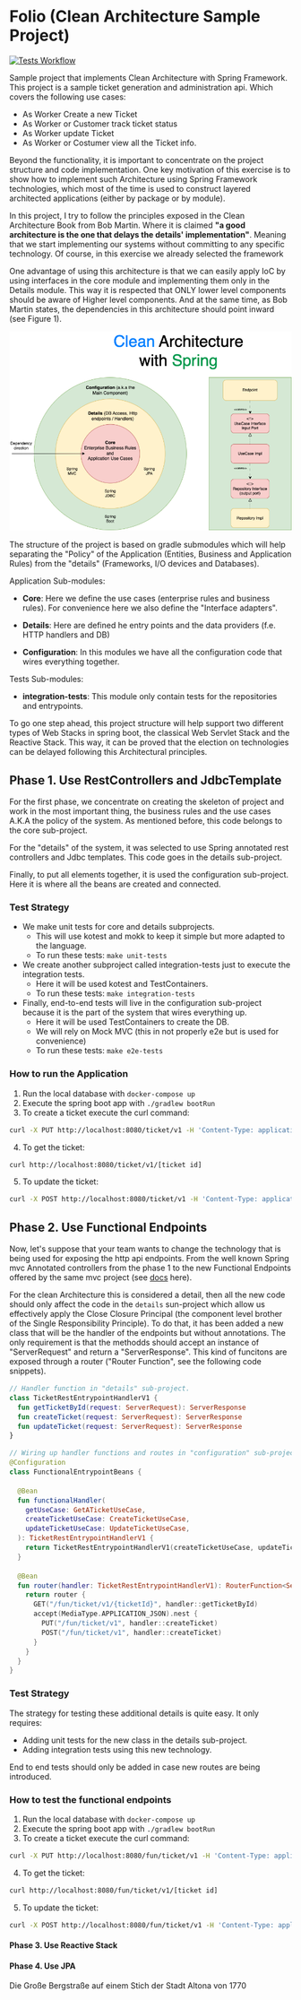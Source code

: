# Folio (Clean Architecture Sample Project)

[![Tests Workflow](https://github.com/castmart/Folio/actions/workflows/test.yaml/badge.svg)](https://github.com/castmart/Folio/actions/workflows/test.yaml)

Sample project that implements Clean Architecture with Spring Framework. This project is a sample ticket generation and administration api. Which covers the following use cases: 

 - As Worker Create a new Ticket
 - As Worker or Customer track ticket status
 - As Worker update Ticket
 - As Worker or Costumer view all the Ticket info.

Beyond the functionality, it is important to concentrate on the project structure and code implementation. 
One key motivation of this exercise is to show how to implement such Architecture using Spring Framework technologies, which most of 
the time is used to construct layered architected applications (either by package or by module).

In this project, I try to follow the principles exposed in the Clean Architecture Book from Bob Martin.
Where it is claimed **"a good architecture is the one that delays the details' implementation"**. Meaning that we start implementing
our systems without committing to any specific technology. Of course, in this exercise we already selected the framework

One advantage of using this architecture is that we can easily apply IoC by using interfaces in the core module and implementing them only in
the Details module. This way it is respected that ONLY lower level components should be aware of Higher level components. And at the same time,
as Bob Martin states, the dependencies in this architecture should point inward (see Figure 1).

![Figure 1](./CleanArchitectureSpring.png "Diagram from Book")

The structure of the project is based on gradle submodules which will help separating the "Policy" of the Application 
(Entities, Business and Application Rules) from the "details" (Frameworks, I/O devices and Databases).

Application Sub-modules:
- **Core**: Here we define the use cases (enterprise rules and business rules). For convenience here we also define the "Interface adapters".

- **Details**: Here are defined he entry points and the data providers (f.e. HTTP handlers and DB)

- **Configuration**: In this modules we have all the configuration code that wires everything together.

Tests Sub-modules:
- **integration-tests**: This module only contain tests for the repositories and entrypoints.


To go one step ahead, this project structure will help support two different types of Web Stacks in spring boot, the classical
Web Servlet Stack and the Reactive Stack. This way, it can be proved that the election on technologies can be delayed following this
Architectural principles.


## Phase 1. Use RestControllers and JdbcTemplate

For the first phase, we concentrate on creating the skeleton of project and work in the most important thing, the business rules and the use cases A.K.A the policy of the system.
As mentioned before, this code belongs to the core sub-project.

For the "details" of the system, it was selected to use Spring annotated rest controllers and Jdbc templates. This code goes in the details sub-project.

Finally, to put all elements together, it is used the configuration sub-project. Here it is where all the beans are created and connected.

### Test Strategy
- We make unit tests for core and details subprojects.
  - This will use kotest and mokk to keep it simple but more adapted to the language.
  - To run these tests: `make unit-tests`
- We create another subproject called integration-tests just to execute the integration tests.
  - Here it will be used kotest and TestContainers.
  - To run these tests: `make integration-tests`
- Finally, end-to-end tests will live in the configuration sub-project because it is the part of the system that wires everything up.
  - Here it will be used TestContainers to create the DB.
  - We will rely on Mock MVC (this in not properly e2e but is used for convenience)
  - To run these tests: `make e2e-tests`

### How to run the Application

1. Run the local database with  `docker-compose up`
2. Execute the spring boot app with `./gradlew bootRun`
3. To create a ticket execute the curl command: 
``` bash 
curl -X PUT http://localhost:8080/ticket/v1 -H 'Content-Type: application/json' -d '{"id":"93BB0038-CB9D-433F-B830-FA627DE32F76", "ticketNumber":"1", "ownerName": "Juan", "ownerEmail":"email", "ownerPhoneNumber": "01", "shoeDescription": "A shoe", "completionDate": "2023-12-31T00:00:00.000+0200", "status": "IN_PROGRESS" }'
```
4. To get the ticket: 
```bash 
curl http://localhost:8080/ticket/v1/[ticket id]
```
5. To update the ticket: 
``` bash
curl -X POST http://localhost:8080/ticket/v1 -H 'Content-Type: application/json' -d '{"id":"d669e186-4c10-4d4b-bd28-9d8edc2a4508", "ticketNumber":"2", "ownerName": "Juan", "ownerEmail":"email", "ownerPhoneNumber": "01", "shoeDescription": "A shoe", "completionDate": "2024-12-31T00:00:00.000+0200", "status": "IN_PROGRESS" }'
```

## Phase 2. Use Functional Endpoints

Now, let's suppose that your team wants to change the technology that is being used for exposing the http api endpoints. 
From the well known Spring mvc Annotated controllers from the phase 1 to the new Functional Endpoints offered by the same
mvc project (see [docs](https://docs.spring.io/spring-framework/reference/web/webmvc-functional.html) here).

For the clean Architecture this is considered a detail, then all the new code should only affect the code in the `details` sun-project which allow us 
effectively apply the Close Closure Principal (the component level brother of the Single Responsibility Principle). 
To do that, it has been added a new class that will be the handler of the endpoints but without annotations. The only requirement
is that the methodds should accept an instance of "ServerRequest" and return a "ServerResponse". This kind of funcitons are exposed
through a router ("Router Function", see the following code snippets).

```kotlin
// Handler function in "details" sub-project.
class TicketRestEntrypointHandlerV1 {
  fun getTicketById(request: ServerRequest): ServerResponse
  fun createTicket(request: ServerRequest): ServerResponse
  fun updateTicket(request: ServerRequest): ServerResponse
}
```

```kotlin
// Wiring up handler functions and routes in "configuration" sub-project.
@Configuration
class FunctionalEntrypointBeans {

  @Bean
  fun functionalHandler(
    getUseCase: GetATicketUseCase,
    createTicketUseCase: CreateTicketUseCase,
    updateTicketUseCase: UpdateTicketUseCase,
  ): TicketRestEntrypointHandlerV1 {
    return TicketRestEntrypointHandlerV1(createTicketUseCase, updateTicketUseCase, getUseCase)
  }

  @Bean
  fun router(handler: TicketRestEntrypointHandlerV1): RouterFunction<ServerResponse> {
    return router {
      GET("/fun/ticket/v1/{ticketId}", handler::getTicketById)
      accept(MediaType.APPLICATION_JSON).nest {
        PUT("/fun/ticket/v1", handler::createTicket)
        POST("/fun/ticket/v1", handler::createTicket)
      }
    }
  }
}
```
### Test Strategy

The strategy for testing these additional details is quite easy. It only requires:
- Adding unit tests for the new class in the details sub-project.
- Adding integration tests using this new technology.

End to end tests should only be added in case new routes are being introduced.

### How to test the functional endpoints

1. Run the local database with  `docker-compose up`
2. Execute the spring boot app with `./gradlew bootRun`
3. To create a ticket execute the curl command:
``` bash 
curl -X PUT http://localhost:8080/fun/ticket/v1 -H 'Content-Type: application/json' -d '{"id":"93BB0038-CB9D-433F-B830-FA627DE32F76", "ticketNumber":"1", "ownerName": "Juan", "ownerEmail":"email", "ownerPhoneNumber": "01", "shoeDescription": "A shoe", "completionDate": "2023-12-31T00:00:00.000+0200", "status": "IN_PROGRESS" }'
```
4. To get the ticket:
```bash 
curl http://localhost:8080/fun/ticket/v1/[ticket id]
```
5. To update the ticket:
``` bash
curl -X POST http://localhost:8080/fun/ticket/v1 -H 'Content-Type: application/json' -d '{"id":"d669e186-4c10-4d4b-bd28-9d8edc2a4508", "ticketNumber":"2", "ownerName": "Juan", "ownerEmail":"email", "ownerPhoneNumber": "01", "shoeDescription": "A shoe", "completionDate": "2024-12-31T00:00:00.000+0200", "status": "IN_PROGRESS" }'
```

#### Phase 3. Use Reactive Stack
#### Phase 4. Use JPA


Die Große Bergstraße auf einem Stich der Stadt Altona von 1770
